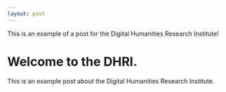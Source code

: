 ```yaml
---
layout: post
---
```


This is an example of a post for the Digital Humanities Research Institute!

# Welcome to the DHRI.
This is an example post about the Digital Humanities Research Institute. 
